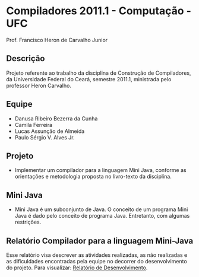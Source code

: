 # Compiladores 2011.1 - Computação - UFC #
Prof. Francisco Heron de Carvalho Junior

## Descrição ##
Projeto referente ao trabalho da disciplina de Construção de Compiladores, da Universidade Federal do Ceará, semestre 2011.1, ministrada pelo professor Heron Carvalho.

## Equipe ##
  * Danusa Ribeiro Bezerra da Cunha
  * Camila Ferreira
  * Lucas Assunção de Almeida
  * Paulo Sérgio V. Alves Jr.

## Projeto ##
  * Implementar um compilador para a linguagem Mini Java, conforme as orientações e metodologia proposta no livro-texto da disciplina.

## Mini Java ##
  * Mini Java é um subconjunto de Java. O conceito de um programa Mini Java é dado pelo conceito de programa Java. Entretanto, com algumas restrições.

## Relatório Compilador para a linguagem Mini-Java ##
Esse relatório visa descrever as atividades realizadas, as não realizadas e as dificuldades encontradas pela equipe no decorrer do desenvolvimento do projeto.
Para visualizar: <a href='http://code.google.com/p/compilador-mini-java/wiki/RelatoriodeDesenvolvimento'>Relatório de Desenvolvimento</a>.


